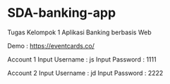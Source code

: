 # SDA-banking-app

Tugas Kelompok 1
Aplikasi Banking berbasis Web

Demo : https://eventcards.co/

Account 1
Input Username : js
Input Password : 1111

Account 2
Input Username : jd
Input Password : 2222
